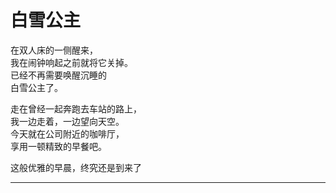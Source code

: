 # 白雪公主

在双人床的一侧醒来，\
我在闹钟响起之前就将它关掉。\
已经不再需要唤醒沉睡的\
白雪公主了。

走在曾经一起奔跑去车站的路上，\
我一边走着，一边望向天空。\
今天就在公司附近的咖啡厅，\
享用一顿精致的早餐吧。

这般优雅的早晨，终究还是到来了


















---
